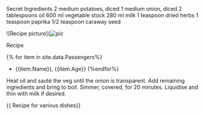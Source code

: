 Secret Ingredients
2 medium potatoes, diced
1 medium onion, diced
2 tablespoons oil
600 ml vegetable stock
280 ml milk
1 teaspoon dried herbs
1 teaspoon paprika
1/2 teaspoon caraway seed

![Recipe picture](![pic](https://upload.wikimedia.org/wikipedia/commons/thumb/f/fd/RMS_Titanic_3.jpg/1200px-RMS_Titanic_3.jpg)

Recipe

{% for item in site.data.Passengers%}
- {{item.Name}}, {{item.Age}}
{%endfor%}

Heat oil and sauté the veg until the onion is transparent.
Add remaining ingredients and bring to boil.
Simmer, covered, for 20 minutes.
Liquidise and thin with milk if desired.



<!DOCTYPE html>
<html lang="en">
<head></head>
<body>
<main>
<div>
{{ Recipe for various dishes}}
</div>
</main>
</body>
</html>
